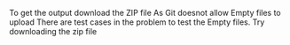 To get the output download the ZIP file 
As Git doesnot allow Empty files to upload 
There are test cases in the problem to test the Empty files. Try downloading the zip file
